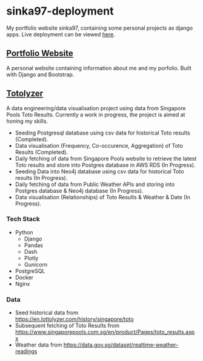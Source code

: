 # sinka97-deployment
My portfolio website sinka97, containing some personal projects as django apps.
Live deployment can be viewed [here](https://sinka97.com/).

## [Portfolio Website](https://sinka97.com/portfolio/home/)
A personal website containing information about me and my porfolio.
Built with Django and Bootstrap.

## [Totolyzer](https://sinka97.com/totolyzer/)
A data engineering/data visualisation project using data from Singapore Pools Toto Results.
Currently a work in progress, the project is aimed at honing my skills.
* Seeding Postgresql database using csv data for historical Toto results (Completed).
* Data visualisation (Frequency, Co-occurence, Aggregation) of Toto Results (Completed).
* Daily fetching of data from Singapore Pools website to retrieve the latest Toto results and store into Postgres database in AWS RDS (In Progress).
* Seeding Data into Neo4j database using csv data for historical Toto results (In Progress).
* Daily fetching of data from Public Weather APIs and storing into Postgres database & Neo4j database (In Progress).
* Data visualisation (Relationships) of Toto Results & Weather & Date (In Progress).

### Tech Stack
* Python
  * Django
  * Pandas
  * Dash
  * Plotly
  * Gunicorn
* PostgreSQL
* Docker
* Nginx

### Data
* Seed historical data from https://en.lottolyzer.com/history/singapore/toto
* Subsequent fetching of Toto Results from https://www.singaporepools.com.sg/en/product/Pages/toto_results.aspx
* Weather data from https://data.gov.sg/dataset/realtime-weather-readings